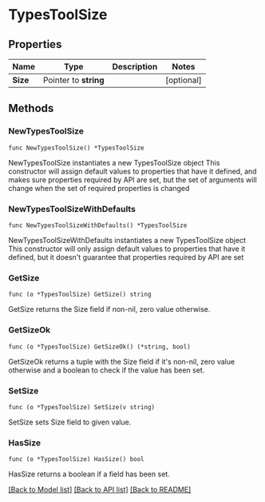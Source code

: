 # TypesToolSize

## Properties

Name | Type | Description | Notes
------------ | ------------- | ------------- | -------------
**Size** | Pointer to **string** |  | [optional] 

## Methods

### NewTypesToolSize

`func NewTypesToolSize() *TypesToolSize`

NewTypesToolSize instantiates a new TypesToolSize object
This constructor will assign default values to properties that have it defined,
and makes sure properties required by API are set, but the set of arguments
will change when the set of required properties is changed

### NewTypesToolSizeWithDefaults

`func NewTypesToolSizeWithDefaults() *TypesToolSize`

NewTypesToolSizeWithDefaults instantiates a new TypesToolSize object
This constructor will only assign default values to properties that have it defined,
but it doesn't guarantee that properties required by API are set

### GetSize

`func (o *TypesToolSize) GetSize() string`

GetSize returns the Size field if non-nil, zero value otherwise.

### GetSizeOk

`func (o *TypesToolSize) GetSizeOk() (*string, bool)`

GetSizeOk returns a tuple with the Size field if it's non-nil, zero value otherwise
and a boolean to check if the value has been set.

### SetSize

`func (o *TypesToolSize) SetSize(v string)`

SetSize sets Size field to given value.

### HasSize

`func (o *TypesToolSize) HasSize() bool`

HasSize returns a boolean if a field has been set.


[[Back to Model list]](../README.md#documentation-for-models) [[Back to API list]](../README.md#documentation-for-api-endpoints) [[Back to README]](../README.md)


